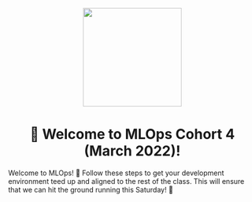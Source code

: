 <p align = "center" draggable=”false” ><img src="https://user-images.githubusercontent.com/37101144/161836199-fdb0219d-0361-4988-bf26-48b0fad160a3.png" 
     width="200px"
     height="auto"/>
</p>



# <h1 align="center" id="heading">:wave: Welcome to MLOps Cohort 4 (March 2022)!</h1>

Welcome to MLOps! :tada: Follow these steps to get your development environment teed up and aligned to the rest of the class.  This will ensure that we can hit the ground running this Saturday! :running:
